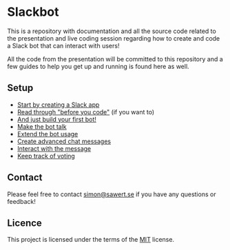 # Slackbot

This is a repository with documentation and all the source code related to the
presentation and live coding session regarding how to create and code a Slack
bot that can interact with users!

All the code from the presentation will be committed to this repository and a
few guides to help you get up and running is found here as well.

## Setup

* [Start by creating a Slack app](01.create_app.md)
* [Read through "before you code"](02.before_you_code.md) (if you want to)
* [And just build your first bot!](03.building_our_first_bot.md)
* [Make the bot talk](04.making_the_bot_talk.md)
* [Extend the bot usage](05.extend_bot_usage.md)
* [Create advanced chat messages](06.create_chat_message_blocks.md)
* [Interact with the message](07.interact_with_messages.md)
* [Keep track of voting](08.keep_track_of_users.md)

## Contact

Please feel free to contact
[simon@sawert.se](mailto:simon@sawert.se)
if you have any questions or feedback!

## Licence

This project is licensed under the terms of the [MIT](LICENCE) license.
